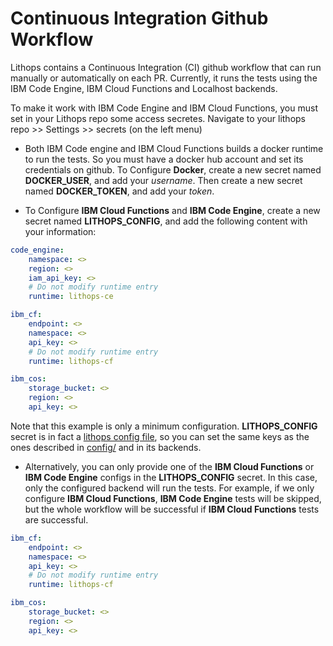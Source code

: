 # Continuous Integration Github Workflow

Lithops contains a Continuous Integration (CI) github workflow that can run manually or automatically on each PR.
Currently, it runs the tests using the IBM Code Engine, IBM Cloud Functions and Localhost backends.

To make it work with IBM Code Engine and IBM Cloud Functions, you must set in your Lithops repo some access secretes.
Navigate to your lithops repo >> Settings >> secrets (on the left menu)

- Both IBM Code engine and IBM Cloud Functions builds a docker runtime to run the tests. So you must have a docker hub account and set its credentials on github. To Configure **Docker**, create a new secret named **DOCKER_USER**, and add your *username*. Then create a new secret named **DOCKER_TOKEN**, and add your *token*. 

- To Configure **IBM Cloud Functions** and **IBM Code Engine**, create a new secret named **LITHOPS_CONFIG**, and add the following content with your information:

```yaml
code_engine:
    namespace: <>
    region: <>
    iam_api_key: <>
    # Do not modify runtime entry
    runtime: lithops-ce

ibm_cf:
    endpoint: <>
    namespace: <>
    api_key: <>
    # Do not modify runtime entry
    runtime: lithops-cf

ibm_cos:
    storage_bucket: <>
    region: <>
    api_key: <>
```

Note that this example is only a minimum configuration. **LITHOPS_CONFIG** secret is in fact a [lithops config file](./config/config_template.yaml), so you can set the same keys as the ones described in [config/](../config) and in its backends. 

- Alternatively, you can only provide one of the **IBM Cloud Functions** or **IBM Code Engine** configs in the **LITHOPS_CONFIG** secret. In this case, only the configured backend will run the tests. For example, if we only configure **IBM Cloud Functions**, **IBM Code Engine** tests will be skipped, but the whole workflow will be successful if **IBM Cloud Functions** tests are successful.

```yaml
ibm_cf:
    endpoint: <>
    namespace: <>
    api_key: <>
    # Do not modify runtime entry
    runtime: lithops-cf

ibm_cos:
    storage_bucket: <>
    region: <>
    api_key: <>
```
